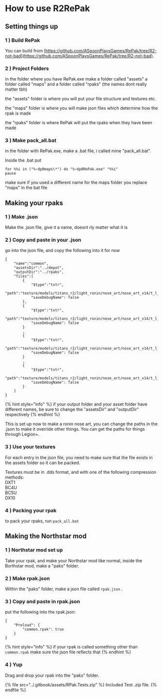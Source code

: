 # How to use R2RePak

## **Setting things up**&#x20;

### 1 ) Build RePak

You can build from [https://github.com/ASpoonPlaysGames/RePak/tree/R2-not-bad](https://github.com/ASpoonPlaysGames/RePak/tree/R2-not-bad).

### 2 ) Project Folders

in the folder where you have RePak.exe make a folder called "assets" a folder called "maps" and a folder called "rpaks" (the names dont really matter tbh)&#x20;

the "assets" folder is where you will put your file structure and textures etc.&#x20;

the "maps" folder is where you will make json files which determine how the rpak is made

&#x20;the "rpaks" folder is where RePak will put the rpaks when they have been made&#x20;

### 3 ) Make pack\_all.bat

&#x20;in the folder with RePak.exe, make a .bat file, i called mine "pack\_all.bat".&#x20;

Inside the .bat put

```
for %%i in ("%~dp0maps\*") do "%~dp0RePak.exe" "%%i"
pause
```

make sure if you used a different name for the maps folder you replace "maps" in the bat file&#x20;

## **Making your rpaks**&#x20;

### 1 ) Make .json

&#x20;Make the .json file, give it a name, doesnt rly matter what it is&#x20;

### 2 ) Copy and paste in your .json

go into the json file, and copy the following into it for now

```
{
    "name":"common",
    "assetsDir":"../depot",
    "outputDir":"../rpaks",
    "files":[
        {
            "$type":"txtr",
            "path":"texture/models/titans_r2/light_ronin/nose_art/nose_art_v14/t_l_ronin_nose_art_v14_col",
            "saveDebugName": false
        },
        {
            "$type":"txtr",
            "path":"texture/models/titans_r2/light_ronin/nose_art/nose_art_v14/t_l_ronin_nose_art_v14_opa",
            "saveDebugName": false
        }
        ,
        {
            "$type":"txtr",
            "path":"texture/models/titans_r2/light_ronin/nose_art/nose_art_v14/t_l_ronin_nose_art_v14_gls",
            "saveDebugName": false
        }
        ,
        {
            "$type":"txtr",
            "path":"texture/models/titans_r2/light_ronin/nose_art/nose_art_v14/t_l_ronin_nose_art_v14_spc",
            "saveDebugName": false
        }
    ]
}
```

{% hint style="info" %}
if your output folder and your asset folder have different names, be sure to change the "assetsDir" and "outputDir" respectively&#x20;
{% endhint %}

This is set up now to make a ronin nose art, you can change the paths in the .json to make it override other things. You can get the paths for things through Legion+.

### 3 ) Use your textures

For each entry in the json file, you need to make sure that the file exists in the assets folder so it can be packed.&#x20;

Textures must be in .dds format, and with one of the following compression methods: \
DXT1 \
BC4U \
BC5U \
DX10&#x20;

### 4 ) Packing your rpak

to pack your rpaks, run `pack_all.bat`&#x20;

## **Making the Northstar mod**&#x20;

### 1 ) Northstar mod set up

Take your rpak, and make your Northstar mod like normal, inside the Borthstar mod, make a "paks" folder.

### 2 ) Make rpak.json

Within the "paks" folder, make a json file called `rpak.json` .

### 3 ) Copy and paste in rpak.json

&#x20;put the following into the rpak.json:

```
{
    "Preload": {
        "common.rpak": true
    }
}
```

{% hint style="info" %}
if your rpak is called something other than `common.rpak` make sure the json file reflects that&#x20;
{% endhint %}

### 4 ) Yup

Drag and drop your rpak into the "paks" folder.

{% file src="../.gitbook/assets/RPak.Tests.zip" %}
Included Test .zip file.
{% endfile %}
